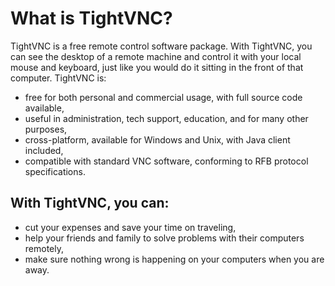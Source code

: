 # What is TightVNC?
TightVNC is a free remote control software package. With TightVNC, you can see the desktop of a remote machine and control it with your local mouse and keyboard, just like you would do it sitting in the front of that computer. TightVNC is:

* free for both personal and commercial usage, with full source code available,
* useful in administration, tech support, education, and for many other purposes,
* cross-platform, available for Windows and Unix, with Java client included,
* compatible with standard VNC software, conforming to RFB protocol specifications.

## With TightVNC, you can:

* cut your expenses and save your time on traveling,
* help your friends and family to solve problems with their computers remotely,
* make sure nothing wrong is happening on your computers when you are away.
